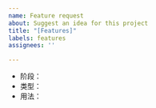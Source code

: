 ```yaml
---
name: Feature request
about: Suggest an idea for this project
title: "[Features]"
labels: features
assignees: ''

---
```


- 阶段：
- 类型：
- 用法：
